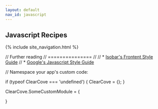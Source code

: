 ```yaml
---
layout: default
nav_id: javascript
---
```


<div class="page-header">
  <h2>Javascript Recipes</h2>
</div>

{% include site_navigation.html %}

// Further reading
// ===============
//
// * [Isobar's Frontent Style Guide](http://molecularvoices.molecular.com/standards/)
// * [Google's Javascript Style Guide](http://google-styleguide.googlecode.com/svn/trunk/javascriptguide.xml)

// Namespace your app's custom code:

if (typeof ClearCove === 'undefined') {
    ClearCove = {};
}

ClearCove.SomeCustomModule = {

}
